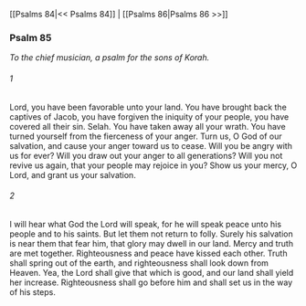 [[Psalms 84|<< Psalms 84]]  |  [[Psalms 86|Psalms 86 >>]]

### Psalm 85

*To the chief musician, a psalm for the sons of Korah.*

###### 1
Lord, you have been favorable unto your land. You have brought back the captives of Jacob, you have forgiven the iniquity of your people, you have covered all their sin. Selah. You have taken away all your wrath. You have turned yourself from the fierceness of your anger. Turn us, O God of our salvation, and cause your anger toward us to cease. Will you be angry with us for ever? Will you draw out your anger to all generations? Will you not revive us again, that your people may rejoice in you? Show us your mercy, O Lord, and grant us your salvation.

###### 2
I will hear what God the Lord will speak, for he will speak peace unto his people and to his saints. But let them not return to folly. Surely his salvation is near them that fear him, that glory may dwell in our land. Mercy and truth are met together. Righteousness and peace have kissed each other. Truth shall spring out of the earth, and righteousness shall look down from Heaven. Yea, the Lord shall give that which is good, and our land shall yield her increase. Righteousness shall go before him and shall set us in the way of his steps.